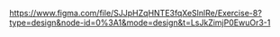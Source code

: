 https://www.figma.com/file/SJJpHZqHNTE3fqXeSlnlRe/Exercise-8?type=design&node-id=0%3A1&mode=design&t=LsJkZimjP0EwuOr3-1
